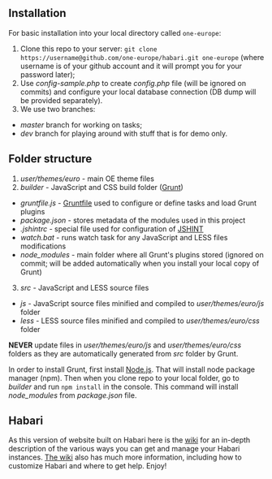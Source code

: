 Installation
----------------------------------------------------

For basic installation into your local directory called `one-europe`:

1. Clone this repo to your server: `git clone https://username@github.com/one-europe/habari.git one-europe` (where username is of your github account and it will prompt you for your password later);
2. Use *config-sample.php* to create *config.php* file (will be ignored on commits) and configure your local database connection (DB dump will be provided separately).
3. We use two branches:
  * *master* branch for working on tasks;
  * *dev* branch for playing around with stuff that is for demo only.

Folder structure
----------------------------------------------------
1. *user/themes/euro* - main OE theme files
2. *builder* - JavaScript and CSS build folder ([Grunt](http://gruntjs.com))
 * *gruntfile.js* - [Gruntfile](http://gruntjs.com/sample-gruntfile) used to configure or define tasks and load Grunt plugins
 * *package.json* - stores metadata of the modules used in this project
 * *.jshintrc* - special file used for configuration of [JSHINT](http://jshint.com/about)
 * *watch.bat* - runs watch task for any JavaScript and LESS files modifications
 * *node_modules* - main folder where all Grunt's plugins stored (ignored on commit; will be added automatically when you install your local copy of Grunt)
3. *src* - JavaScript and LESS source files
 * *js* - JavaScript source files minified and compiled to *user/themes/euro/js* folder
 * *less* - LESS source files minified and compiled to *user/themes/euro/css* folder

**NEVER** update files in *user/themes/euro/js* and *user/themes/euro/css* folders as they are automatically generated from *src* folder by Grunt.

In order to install Grunt, first install [Node.js](https://nodejs.org). That will install node package manager (npm). Then when you clone repo to your local folder, go to *builder* and run `npm install` in the console. This command will install *node_modules* from *package.json* file.

Habari
----------------------------------------------------

As this version of website built on Habari here is the [wiki](http://wiki.habariproject.org/en/Habari_on_github) for an in-depth description of the various ways you can get and manage your Habari instances. [The wiki](http://wiki.habariproject.org/en/Main_Page) also has much more information, including how to customize Habari and where to get help. Enjoy!
